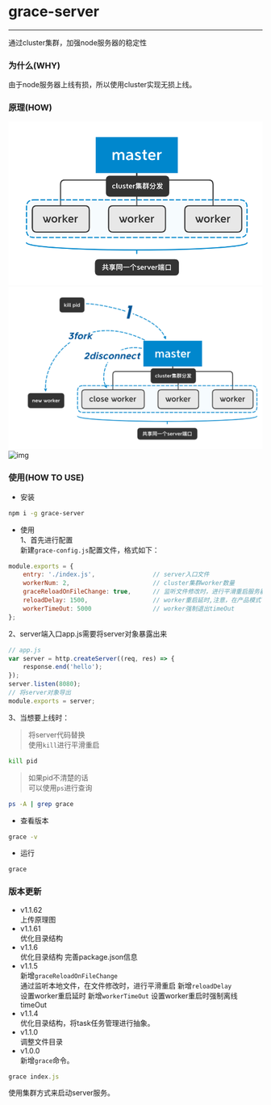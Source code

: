 # grace-server
------
通过cluster集群，加强node服务器的稳定性
### 为什么(WHY)
由于node服务器上线有损，所以使用cluster实现无损上线。
### 原理(HOW)
![img](./img/how.png)
![img](./img/how2.png)
![img](./img/entry.png)
### 使用(HOW TO USE)
- 安装
```bash
npm i -g grace-server
```
- 使用  
1、首先进行配置  
新建`grace-config.js`配置文件，格式如下：
```js
module.exports = {
    entry: './index.js',                // server入口文件
    workerNum: 2,                       // cluster集群worker数量
    graceReloadOnFileChange: true,      // 监听文件修改时，进行平滑重启服务器
    reloadDelay: 1500,                  // worker重启延时,注意，在产品模式下，延时尽量大于1.5s，如果延时过小，会发生worker重启交叉，开发模式可以将性能考虑优先，发生重启交叉的情况不会有很大影响，所以可以设置小于1.5s。
    workerTimeOut: 5000                 // worker强制退出timeOut
};
```
2、server端入口app.js需要将server对象暴露出来
```js
// app.js
var server = http.createServer((req, res) => {
    response.end('hello');
});
server.listen(8080);
// 将server对象导出
module.exports = server;

```
3、当想要上线时：
>将server代码替换  
>使用`kill`进行平滑重启
```bash
kill pid
```
>如果pid不清楚的话  
>可以使用`ps`进行查询
```bash
ps -A | grep grace
```

- 查看版本
```bash
grace -v
```
- 运行
```bash
grace
```
### 版本更新
- v1.1.62  
上传原理图
- v1.1.61  
优化目录结构
- v1.1.6  
优化目录结构
完善package.json信息
- v1.1.5  
新增`graceReloadOnFileChange`  
通过监听本地文件，在文件修改时，进行平滑重启
新增`reloadDelay`  
设置worker重启延时
新增`workerTimeOut`
设置worker重启时强制离线timeOut
- v1.1.4  
优化目录结构，将task任务管理进行抽象。
- v1.1.0  
调整文件目录
- v1.0.0  
新增`grace`命令。
```js
grace index.js
```
使用集群方式来启动server服务。